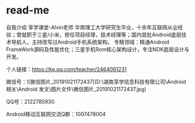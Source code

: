 # read-me
自我介绍
享学课堂-Alvin老师
华南理工大学研究生毕业，十余年互联网从业经验；曾就职于三星/小米，担任项目经理，技术经理等；国内首批Android底层技术导航人，主持改写过Android手机系统架构。 专精领域：精通Android FrameWork源码及性能优化；三星手机Rom核心架构设计，专注NDK底层设计与开发。

个人链接：https://ke.qq.com/teacher/2464061231

微信号：![微信图片_20191021172437](D:\湖南享学信息科技有限公司\Android 相关\Android 发文\图片文件\微信图片_20191021172437.jpg)

QQ号：2122785930

Android移动互联网交流Q群：1007478004

